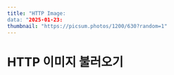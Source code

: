 ```yaml
---
title: "HTTP Image:
data: "2025-01-23:
thumbnail: "https://picsum.photos/1200/630?random=1"
---
```


# HTTP 이미지 불러오기
